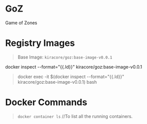 # GoZ
Game of Zones



# Registry Images


> Base Image: `kiracore/goz:base-image-v0.0.1`

docker inspect --format="{{.Id}}" kiracore/goz:base-image-v0.0.1
> docker exec -it $(docker inspect --format="{{.Id}}" kiracore/goz:base-image-v0.0.1) bash

# Docker Commands

> `docker container ls` //To list all the running containers.